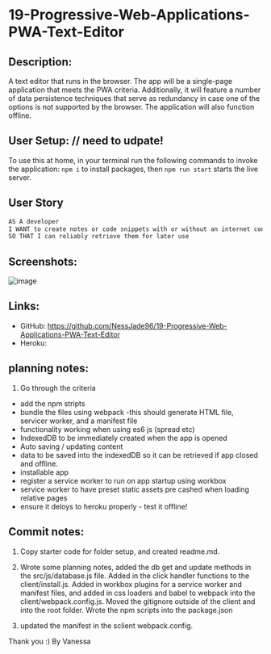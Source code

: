 # 19-Progressive-Web-Applications-PWA-Text-Editor

## Description:

A text editor that runs in the browser. The app will be a single-page application that meets the PWA criteria.
Additionally, it will feature a number of data persistence techniques that serve as redundancy in case one of the options is not supported by the browser.
The application will also function offline.

## User Setup: // need to udpate!

To use this at home, in your terminal run the following commands to invoke the application:
`npm i` to install packages,
then `npm run start` starts the live server.

## User Story

```md
AS A developer
I WANT to create notes or code snippets with or without an internet connection
SO THAT I can reliably retrieve them for later use
```

## Screenshots:

![image](./assets/images/)

## Links:

- GitHub: https://github.com/NessJade96/19-Progressive-Web-Applications-PWA-Text-Editor
- Heroku:

## planning notes:

1. Go through the criteria

- add the npm stripts
- bundle the files using webpack
  -this should generate HTML file, servicer worker, and a manifest file
- functionality working when using es6 js (spread etc)
- IndexedDB to be immediately created when the app is opened
- Auto saving / updating content
- data to be saved into the indexedDB so it can be retrieved if app closed and offline.
- installable app
- register a service worker to run on app startup using workbox
- service worker to have preset static assets pre cashed when loading relative pages
- ensure it deloys to heroku properly - test it offline!

## Commit notes:

1. Copy starter code for folder setup, and created readme.md.

2. Wrote some planning notes, added the db get and update methods in the src/js/database.js file. Added in the click handler functions to the client/install.js. Added in workbox plugins for a service worker and manifest files, and added in css loaders and babel to webpack into the client/webpack.config.js. Moved the gitignore outside of the client and into the root folder. Wrote the npm scripts into the package.json

3. updated the manifest in the sclient webpack.config.

Thank you :)
By Vanessa
